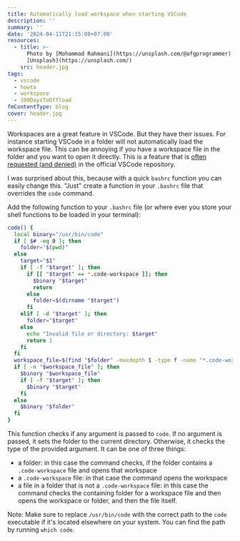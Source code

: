 ```yaml
---
title: Automatically load workspace when starting VSCode
description: ''
summary: ''
date: '2024-04-11T21:15:08+07:00'
resources:
  - title: >-
      Photo by [Mohammad Rahmani](https://unsplash.com/@afgprogrammer) via
      [Unsplash](https://unsplash.com/)
    src: header.jpg
tags:
  - vscode
  - howto
  - workspace
  - 100DaysToOffload
fmContentType: blog
cover: header.jpg
---
```


Workspaces are a great feature in VSCode. But they have their issues. For instance starting VSCode in a folder will not automatically load the workspace file. This can be annoying if you have a workspace file in the folder and you want to open it directly. This is a feature that is [often requested (and denied)](https://github.com/microsoft/vscode/issues/64565) in the official VSCode repository.

I was surprised about this, because with a quick `bashrc` function you can easily change this. "Just" create a function in your `.bashrc` file that overrides the `code` command.

Add the following function to your `.bashrc` file (or where ever you store your shell functions to be loaded in your terminal):

```bash
code() {
  local binary="/usr/bin/code"
  if [ $# -eq 0 ]; then
    folder="$(pwd)"
  else
    target="$1"
    if [ -f "$target" ]; then
      if [[ "$target" == *.code-workspace ]]; then
        $binary "$target"
        return
      else
        folder=$(dirname "$target")
      fi
    elif [ -d "$target" ]; then
      folder="$target"
    else
      echo "Invalid file or directory: $target"
      return 1
    fi
  fi
  workspace_file=$(find "$folder" -maxdepth 1 -type f -name "*.code-workspace" | head -n 1)
  if [ -n "$workspace_file" ]; then
    $binary "$workspace_file"
    if [ -f "$target" ]; then
      $binary "$target"
    fi
  else
    $binary "$folder"
  fi
}
```

This function checks if any argument is passed to `code`. If no argument is passed, it sets the folder to the current directory. Otherwise, it checks the type of the provided argument. It can be one of three things:

- a folder: in this case the command checks, if the folder contains a `.code-workspace` file and opens that workspace
- a `.code-workspace` file: in that case the command opens the workspace
- a file in a folder that is not a `.code-workspace` file: in this case the command checks the containing folder for a workspace file and then opens the workspace or folder, and then the file itself.

Note: Make sure to replace `/usr/bin/code` with the correct path to the `code` executable if it's located elsewhere on your system. You can find the path by running `which code`.
